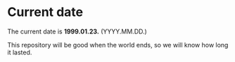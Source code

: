 # Current date

The current date is **1999.01.23.** (YYYY.MM.DD.)

This repository will be good when the world ends, so we will know how long it lasted.